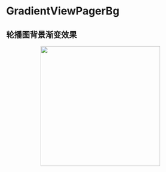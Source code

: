 # GradientViewPagerBg
轮播图背景渐变效果
-------------------------------------------------------------------------

<div align="center">
    <img src="/preview/gradient_bg.png" width="320"/>
</div>